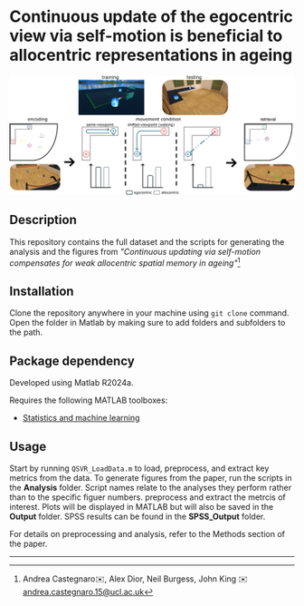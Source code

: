 Continuous update of the egocentric view via self-motion is beneficial to allocentric representations in ageing
======

![Figure 1](https://github.com/Lenakeiz/Allocentric-VR-Analysis/blob/main/Images/Fig1_smallSelection.png)

## Description 
This repository contains the full dataset and the scripts for generating the analysis and the figures from _"Continuous updating via self-motion compensates for weak allocentric spatial  memory in ageing"_[^1]  

## Installation
Clone the repository anywhere in your machine using `git clone` command. 
Open the folder in Matlab by making sure to add folders and subfolders to the path.

## Package dependency
Developed using Matlab R2024a.

Requires the following MATLAB toolboxes:

- [Statistics and machine learning](https://uk.mathworks.com/products/statistics.html)

## Usage
Start by running `QSVR_LoadData.m` to load, preprocess, and extract key metrics from the data.
To generate figures from the paper, run the scripts in the **Analysis** folder. 
Script names relate to the analyses they perform rather than to the specific figuer numbers. 
preprocess and extract the metrcis of interest.
Plots will be displayed in MATLAB but will also be saved in the **Output** folder.
SPSS results can be found in the **SPSS_Output** folder.

For details on preprocessing and analysis, refer to the Methods section of the paper.

---
[^1]: Andrea Castegnaro✉️, Alex Dior, Neil Burgess, John King        ✉️ andrea.castegnaro.15@ucl.ac.uk